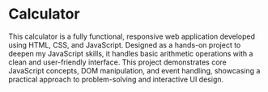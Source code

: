 # Calculator
This calculator is a fully functional, responsive web application developed using HTML, CSS, and JavaScript. Designed as a hands-on project to deepen my JavaScript skills, it handles basic arithmetic operations with a clean and user-friendly interface. This project demonstrates core JavaScript concepts, DOM manipulation, and event handling, showcasing a practical approach to problem-solving and interactive UI design.


